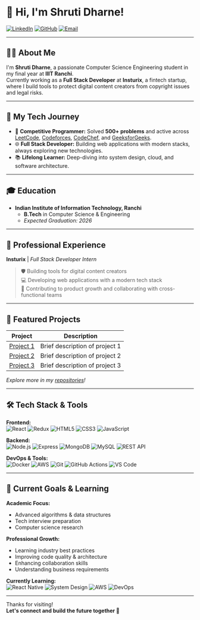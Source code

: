 # 👋 Hi, I'm Shruti Dharne!

[![LinkedIn](https://img.shields.io/badge/-LinkedIn-blue?logo=linkedin&logoColor=white&style=flat-square)](https://www.linkedin.com/in/shrutidharne/)
[![GitHub](https://img.shields.io/badge/-GitHub-black?logo=github&logoColor=white&style=flat-square)](https://github.com/shrutidharne)
[![Email](https://img.shields.io/badge/-Email-red?logo=gmail&logoColor=white&style=flat-square)](mailto:shrutidharne@gmail.com)

---

## 👩‍💻 About Me

I'm **Shruti Dharne**, a passionate Computer Science Engineering student in my final year at **IIIT Ranchi**.  
Currently working as a **Full Stack Developer** at **Insturix**, a fintech startup, where I build tools to protect digital content creators from copyright issues and legal risks.

---

## 🚀 My Tech Journey

- 🧩 **Competitive Programmer:** Solved **500+ problems** and active across [LeetCode](https://leetcode.com/shrutidharne/), [Codeforces](https://codeforces.com/profile/shrutidharne), [CodeChef](https://www.codechef.com/users/shrutidharne), and [GeeksforGeeks](https://auth.geeksforgeeks.org/user/shrutidharne).
- 🌐 **Full Stack Developer:** Building web applications with modern stacks, always exploring new technologies.
- 📚 **Lifelong Learner:** Deep-diving into system design, cloud, and software architecture.

---

## 🎓 Education

- **Indian Institute of Information Technology, Ranchi**
  - **B.Tech** in Computer Science & Engineering
  - _Expected Graduation: 2026_

---

## 💼 Professional Experience

**Insturix** | _Full Stack Developer Intern_  
> 🛡️ Building tools for digital content creators  
> 💻 Developing web applications with a modern tech stack  
> 🚀 Contributing to product growth and collaborating with cross-functional teams

---

## 🚀 Featured Projects

| Project | Description |
| ------- | ----------- |
| [Project 1](#) | Brief description of project 1 |
| [Project 2](#) | Brief description of project 2 |
| [Project 3](#) | Brief description of project 3 |

_Explore more in my [repositories](https://github.com/shrutidharne?tab=repositories)!_

---

## 🛠️ Tech Stack & Tools

**Frontend:**  
![React](https://img.shields.io/badge/-React-61DAFB?logo=react&logoColor=black&style=flat-square)
![Redux](https://img.shields.io/badge/-Redux-764ABC?logo=redux&logoColor=white&style=flat-square)
![HTML5](https://img.shields.io/badge/-HTML5-E34F26?logo=html5&logoColor=white&style=flat-square)
![CSS3](https://img.shields.io/badge/-CSS3-1572B6?logo=css3&logoColor=white&style=flat-square)
![JavaScript](https://img.shields.io/badge/-JavaScript-F7DF1E?logo=javascript&logoColor=black&style=flat-square)

**Backend:**  
![Node.js](https://img.shields.io/badge/-Node.js-339933?logo=node.js&logoColor=white&style=flat-square)
![Express](https://img.shields.io/badge/-Express-000000?logo=express&logoColor=white&style=flat-square)
![MongoDB](https://img.shields.io/badge/-MongoDB-47A248?logo=mongodb&logoColor=white&style=flat-square)
![MySQL](https://img.shields.io/badge/-MySQL-4479A1?logo=mysql&logoColor=white&style=flat-square)
![REST API](https://img.shields.io/badge/-REST%20API-FF6F00?logo=api&logoColor=white&style=flat-square)

**DevOps & Tools:**  
![Docker](https://img.shields.io/badge/-Docker-2496ED?logo=docker&logoColor=white&style=flat-square)
![AWS](https://img.shields.io/badge/-AWS-232F3E?logo=amazon-aws&logoColor=white&style=flat-square)
![Git](https://img.shields.io/badge/-Git-F05032?logo=git&logoColor=white&style=flat-square)
![GitHub Actions](https://img.shields.io/badge/-GitHub%20Actions-2088FF?logo=github-actions&logoColor=white&style=flat-square)
![VS Code](https://img.shields.io/badge/-VS%20Code-007ACC?logo=visual-studio-code&logoColor=white&style=flat-square)

---

## 🎯 Current Goals & Learning

**Academic Focus:**  
- Advanced algorithms & data structures  
- Tech interview preparation  
- Computer science research

**Professional Growth:**  
- Learning industry best practices  
- Improving code quality & architecture  
- Enhancing collaboration skills  
- Understanding business requirements

**Currently Learning:**  
![React Native](https://img.shields.io/badge/-React%20Native-61DAFB?logo=react&logoColor=black&style=flat-square)
![System Design](https://img.shields.io/badge/-System%20Design-blue?style=flat-square)
![AWS](https://img.shields.io/badge/-AWS-232F3E?logo=amazon-aws&logoColor=white&style=flat-square)
![DevOps](https://img.shields.io/badge/-DevOps-green?style=flat-square)

---

Thanks for visiting!  
**Let's connect and build the future together 🚀**
